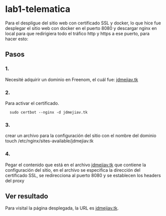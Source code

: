 # lab1-telematica


Para el despligue del sitio web con certificado SSL y docker, lo que hice fue desplegar el sitio web con docker en el puerto 8080 y descargar nginx en local para que redirigiera todo el tráfico http y https a ese puerto, para hacer esto:


## Pasos

### 1.
Necesité adquirir un dominio en Freenom, el cuál fue: <a href="jdmejiav.tk">jdmejiav.tk</a> 

### 2.
Para activar el certificado.

      sudo certbot --nginx -d jdmejiav.tk
      
### 3.
crear un archivo para la configuración del sitio con el nombre del dominio
      touch /etc/nginx/sites-available/jdmejiav.tk
      
### 4.
Pegar el contenido que está en el archivo <a href="https://github.com/jdmejiav/lab1-telematica/blob/master/jdmejiav.tk">jdmejiav.tk</a> que contiene la configuración del sitio, en el archivo se especifica la dirección del certificado SSL, se redirecciona al puerto 8080 y se establecen los headers del proxy



## Ver resultado
Para visital la página desplegada, la URL es <a href="jdmejiav.tk">jdmejiav.tk</a>.
